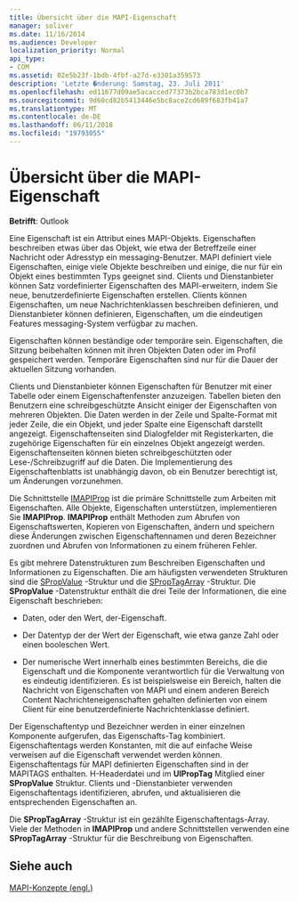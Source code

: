 ```yaml
---
title: Übersicht über die MAPI-Eigenschaft
manager: soliver
ms.date: 11/16/2014
ms.audience: Developer
localization_priority: Normal
api_type:
- COM
ms.assetid: 02e5b23f-1bdb-4fbf-a27d-e3301a359573
description: 'Letzte �nderung: Samstag, 23. Juli 2011'
ms.openlocfilehash: ed11677d09ae5acacced77373b2bca783d1ec0b7
ms.sourcegitcommit: 9d60cd82b5413446e5bc8ace2cd689f683fb41a7
ms.translationtype: MT
ms.contentlocale: de-DE
ms.lasthandoff: 06/11/2018
ms.locfileid: "19793055"
---
```

# <a name="mapi-property-overview"></a>Übersicht über die MAPI-Eigenschaft

  
  
**Betrifft**: Outlook 
  
Eine Eigenschaft ist ein Attribut eines MAPI-Objekts. Eigenschaften beschreiben etwas über das Objekt, wie etwa der Betreffzeile einer Nachricht oder Adresstyp ein messaging-Benutzer. MAPI definiert viele Eigenschaften, einige viele Objekte beschreiben und einige, die nur für ein Objekt eines bestimmten Typs geeignet sind. Clients und Dienstanbieter können Satz vordefinierter Eigenschaften des MAPI-erweitern, indem Sie neue, benutzerdefinierte Eigenschaften erstellen. Clients können Eigenschaften, um neue Nachrichtenklassen beschreiben definieren, und Dienstanbieter können definieren, Eigenschaften, um die eindeutigen Features messaging-System verfügbar zu machen.
  
Eigenschaften können beständige oder temporäre sein. Eigenschaften, die Sitzung beibehalten können mit ihren Objekten Daten oder im Profil gespeichert werden. Temporäre Eigenschaften sind nur für die Dauer der aktuellen Sitzung vorhanden. 
  
Clients und Dienstanbieter können Eigenschaften für Benutzer mit einer Tabelle oder einem Eigenschaftenfenster anzuzeigen. Tabellen bieten den Benutzern eine schreibgeschützte Ansicht einiger der Eigenschaften von mehreren Objekten. Die Daten werden in der Zeile und Spalte-Format mit jeder Zeile, die ein Objekt, und jeder Spalte eine Eigenschaft darstellt angezeigt. Eigenschaftenseiten sind Dialogfelder mit Registerkarten, die zugehörige Eigenschaften für ein einzelnes Objekt angezeigt werden. Eigenschaftenseiten können bieten schreibgeschützten oder Lese-/Schreibzugriff auf die Daten. Die Implementierung des Eigenschaftenblatts ist unabhängig davon, ob ein Benutzer berechtigt ist, um Änderungen vorzunehmen.
  
Die Schnittstelle [IMAPIProp](imapipropiunknown.md) ist die primäre Schnittstelle zum Arbeiten mit Eigenschaften. Alle Objekte, Eigenschaften unterstützen, implementieren Sie **IMAPIProp**. **IMAPIProp** enthält Methoden zum Abrufen von Eigenschaftswerten, Kopieren von Eigenschaften, ändern und speichern diese Änderungen zwischen Eigenschaftennamen und deren Bezeichner zuordnen und Abrufen von Informationen zu einem früheren Fehler. 
  
Es gibt mehrere Datenstrukturen zum Beschreiben Eigenschaften und Informationen zu Eigenschaften. Die am häufigsten verwendeten Strukturen sind die [SPropValue](spropvalue.md) -Struktur und die [SPropTagArray](sproptagarray.md) -Struktur. Die **SPropValue** -Datenstruktur enthält die drei Teile der Informationen, die eine Eigenschaft beschrieben: 
  
- Daten, oder den Wert, der-Eigenschaft.
    
- Der Datentyp der der Wert der Eigenschaft, wie etwa ganze Zahl oder einen booleschen Wert. 
    
- Der numerische Wert innerhalb eines bestimmten Bereichs, die die Eigenschaft und die Komponente verantwortlich für die Verwaltung von es eindeutig identifizieren. Es ist beispielsweise ein Bereich, halten die Nachricht von Eigenschaften von MAPI und einem anderen Bereich Content Nachrichteneigenschaften gehalten definierten von einem Client für eine benutzerdefinierte Nachrichtenklasse definiert. 
    
Der Eigenschaftentyp und Bezeichner werden in einer einzelnen Komponente aufgerufen, das Eigenschafts-Tag kombiniert. Eigenschaftentags werden Konstanten, mit die auf einfache Weise verweisen auf die Eigenschaft verwendet werden können. Eigenschaftentags für MAPI definierten Eigenschaften sind in der MAPITAGS enthalten. H-Headerdatei und im **UlPropTag** Mitglied einer **SPropValue** Struktur. Clients und -Dienstanbieter verwenden Eigenschaftentags identifizieren, abrufen, und aktualisieren die entsprechenden Eigenschaften an. 
  
Die **SPropTagArray** -Struktur ist ein gezählte Eigenschaftentags-Array. Viele der Methoden in **IMAPIProp** und andere Schnittstellen verwenden eine **SPropTagArray** -Struktur für die Beschreibung von Eigenschaften. 
  
## <a name="see-also"></a>Siehe auch



[MAPI-Konzepte (engl.)](mapi-concepts.md)

